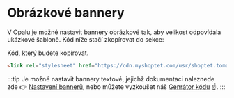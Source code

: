 # Obrázkové bannery

V Opalu je možné nastavit bannery obrázkové tak, aby velikost odpovídala ukázkové šabloně. Kód níže stačí zkopírovat do sekce: 

<Box-TextBox 
    :msg="msg"
/>

Kód, který budete kopírovat.

```html
<link rel="stylesheet" href="https://cdn.myshoptet.com/usr/shoptet.tomashlad.eu/user/documents/extras/opal/banners-default.css?v=9">
```

:::tip
Je možné nastavit bannery textové, jejichž dokumentaci naleznede zde 👉 [Nastavení bannerů](/opal/nastaveni-banneru), nebo můžete vyzkoušet náš [Genrátor kódu](../generator) ☝️.
:::


<script>
export default {
    data () {
        return {
            msg: 'Administrace > VZHLED A OBSAH > Editor > HTML kód >  Záhlaví (před koncovým tagem HEAD)'
        }
    }
}
</script>